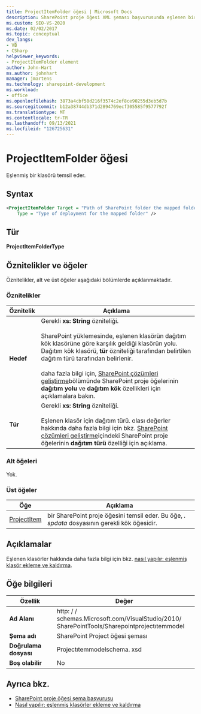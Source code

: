 ```yaml
---
title: ProjectItemFolder öğesi | Microsoft Docs
description: SharePoint proje öğesi XML şeması başvurusunda eşlenen bir klasörü temsil eden projectıtemfolder öğesi hakkında başvuru bilgileri alın.
ms.custom: SEO-VS-2020
ms.date: 02/02/2017
ms.topic: conceptual
dev_langs:
- VB
- CSharp
helpviewer_keywords:
- ProjectItemFolder element
author: John-Hart
ms.author: johnhart
manager: jmartens
ms.technology: sharepoint-development
ms.workload:
- office
ms.openlocfilehash: 3873a4cbf50d216f3574c2ef8ce90255d3eb5d7b
ms.sourcegitcommit: b12a38744db371d2894769ecf305585f9577792f
ms.translationtype: MT
ms.contentlocale: tr-TR
ms.lasthandoff: 09/13/2021
ms.locfileid: "126725631"
---
```

# <a name="projectitemfolder-element"></a>ProjectItemFolder öğesi
  Eşlenmiş bir klasörü temsil eder.

## <a name="syntax"></a>Syntax

```xml
<ProjectItemFolder Target = "Path of SharePoint folder the mapped folder corresponds to"
    Type = "Type of deployment for the mapped folder" />
```

## <a name="type"></a>Tür
 **ProjectItemFolderType**

## <a name="attributes-and-elements"></a>Öznitelikler ve öğeler
 Öznitelikler, alt ve üst öğeler aşağıdaki bölümlerde açıklanmaktadır.

### <a name="attributes"></a>Öznitelikler

|Öznitelik|Açıklama|
|---------------|-----------------|
|**Hedef**|Gerekli **xs: String** özniteliği.<br /><br /> SharePoint yüklemesinde, eşlenen klasörün dağıtım kök klasörüne göre karşılık geldiği klasörün yolu. Dağıtım kök klasörü, **tür** özniteliği tarafından belirtilen dağıtım türü tarafından belirlenir.<br /><br /> daha fazla bilgi için, [SharePoint çözümleri geliştirme](../sharepoint/developing-sharepoint-solutions.md)bölümünde SharePoint proje öğelerinin **dağıtım yolu** ve **dağıtım kök** özellikleri için açıklamalara bakın.|
|**Tür**|Gerekli **xs: String** özniteliği.<br /><br /> Eşlenen klasör için dağıtım türü. olası değerler hakkında daha fazla bilgi için bkz. [SharePoint çözümleri geliştirme](../sharepoint/developing-sharepoint-solutions.md)içindeki SharePoint proje öğelerinin **dağıtım türü** özelliği için açıklama.|

### <a name="child-elements"></a>Alt öğeleri
 Yok.

### <a name="parent-elements"></a>Üst öğeler

|Öğe|Açıklama|
|-------------|-----------------|
|[ProjectItem](../sharepoint/projectitem-element.md)|bir SharePoint proje öğesini temsil eder. Bu öğe, *. spdata* dosyasının gerekli kök öğesidir.|

## <a name="remarks"></a>Açıklamalar
 Eşlenen klasörler hakkında daha fazla bilgi için bkz. [nasıl yapılır: eşlenmiş klasör ekleme ve kaldırma](../sharepoint/how-to-add-and-remove-mapped-folders.md).

## <a name="element-information"></a>Öğe bilgileri

|Özellik|Değer|
|-|-|
|**Ad Alanı**|http: \/ \/ schemas.Microsoft.com/VisualStudio/2010/<br>SharePointTools/Sharepointprojectıtemmodel|
|**Şema adı**|SharePoint Project öğesi şeması|
|**Doğrulama dosyası**|Projectıtemmodelschema. xsd|
|**Boş olabilir**|No|

## <a name="see-also"></a>Ayrıca bkz.
- [SharePoint proje öğesi şema başvurusu](../sharepoint/sharepoint-project-item-schema-reference.md)
- [Nasıl yapılır: eşlenmiş klasörler ekleme ve kaldırma](../sharepoint/how-to-add-and-remove-mapped-folders.md)
